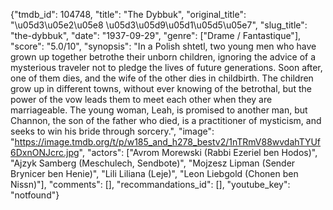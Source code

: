 {"tmdb_id": 104748, "title": "The Dybbuk", "original_title": "\u05d3\u05e2\u05e8 \u05d3\u05d9\u05d1\u05d5\u05e7", "slug_title": "the-dybbuk", "date": "1937-09-29", "genre": ["Drame / Fantastique"], "score": "5.0/10", "synopsis": "In a Polish shtetl, two young men who have grown up together betrothe their unborn children, ignoring the advice of a mysterious traveler not to pledge the lives of future generations. Soon after, one of them dies, and the wife of the other dies in childbirth. The children grow up in different towns, without ever knowing of the betrothal, but the power of the vow leads them to meet each other when they are marriageable. The young woman, Leah, is promised to another man, but Channon, the son of the father who died, is a practitioner of mysticism, and seeks to win his bride through sorcery.", "image": "https://image.tmdb.org/t/p/w185_and_h278_bestv2/1nTRmV88wvdahTYUf6DxnONJcrc.jpg", "actors": ["Avrom Morewski (Rabbi Ezeriel ben Hodos)", "Ajzyk Samberg (Meschulech, Sendbote)", "Mojzesz Lipman (Sender Brynicer ben Henie)", "Lili Liliana (Leje)", "Leon Liebgold (Chonen ben Nissn)"], "comments": [], "recommandations_id": [], "youtube_key": "notfound"}